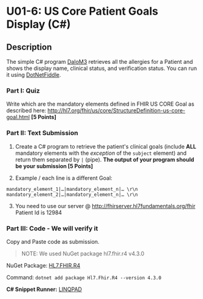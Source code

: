 # U01-6: US Core Patient Goals Display (C#)

## Description
The simple C# program [DaIoM3](https://dotnetfiddle.net/DaIoM3) retrieves all the allergies for a Patient and shows the display name, clinical status, and verification status. You can run it using [DotNetFiddle](https://dotnetfiddle.net/).

### Part I: Quiz

Write which are the mandatory elements defined in FHIR US CORE Goal as described here: http://hl7.org/fhir/us/core/StructureDefinition-us-core-goal.html **[5 Points]**

### Part II: Text Submission

1. Create a C# program to retrieve the patient's clinical goals (include **ALL** mandatory elements with the *exception* of the `subject` element) and return them separated by `|` (pipe). **The output of your program should be your submission [5 Points]**

2. Example / each line is a different Goal:
```
mandatory_element_1|…|mandatory_element_n|… \r\n
mandatory_element_2|…|mandatory_element_n|… \r\n
```

3. You need to use our server @  http://fhirserver.hl7fundamentals.org/fhir
   Patient Id is 12984

### Part III: Code - We will verify it

Copy and Paste code as submission.

>NOTE: We used NuGet package hl7.fhir.r4 v4.3.0

NuGet Package: [HL7.FHIR.R4](https://www.nuget.org/packages/Hl7.Fhir.R4)

Command: `dotnet add package Hl7.Fhir.R4 --version 4.3.0`



**C# Snippet Runner:** [LINQPAD](https://www.linqpad.net/)
